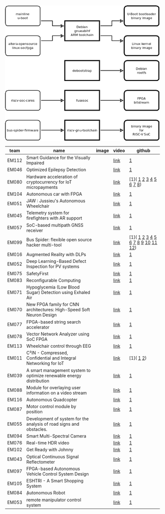 ![Alt text](de10-nano-bus-spider-dev-flow.png?raw=true "Title")

| team | name | image | video | github |
| --- | --- | --- | --- | --- |
| EM112 | Smart Guidance for the Visually Impaired |  | [link](https://youtu.be/xzjE42pkOlg) | [1]() |
| EM046 | Optimized Epilepsy Detection |  | [link](https://youtu.be/hKjjswbzkeg) | [1]() |
| EM080 | Hardware acceleration of cryptocurrency for IoT micropayments |  | [link](https://youtu.be/JJRlwTJHBCg) | [1]( [1](https://github.com/iotaledger) [2](https://github.com/habpygo/mam.client.go) [3](https://github.com/LampaLab/iota_fpga) [4](https://github.com/iotaledger/ccurl) [5](https://github.com/iotaledger/giota) [6](https://github.com/LampaLab/iota_fpga/releases/tag/v0.2) [7](https://github.com/LampaLab/iota_fpga/releases/tag/v0.1) [8](https://github.com/mit-dci/tangled-curl/blob/master/vuln-iota.md)) |
| EM104 | Autonomous car with FPGA |  | [link](https://youtu.be/WYyDdFlxsEc) | [1]() |
| EM051 | JAW : Jussieu's Autonomous Wheelchair |  | [link](None) | [1]() |
| EM045 | Telemetry system for firefighters with AR support |  | [link](https://youtu.be/sDeycnJib30) | [1]( [1](https://github.com/sparkfun/SparkFun_MAX3010x_Sensor_Library)) |
| EM057 | SoC-based multipath GNSS receiver |  | [link](https://youtu.be/0l_kAB0exQ8) | [1]() |
| EM099 | Bus Spider: flexible open source hacker multi-tool |  | [link](https://youtu.be/xk4pjrGDSXQ) | [1]( [1](https://github.com/miet-riscv-workgroup/de10-nano-bus-spider-bld-quartus) [2](https://github.com/open-design/riscv-soc-cores/tree/master/cores/gpio) [3](https://github.com/frantony/bus-spider-firmware) [4](https://github.com/cliffordwolf/picorv32) [5](https://github.com/open-design/riscv-soc-cores/tree/master/cores/wb_ram) [6](https://github.com/miet-riscv-workgroup/de10-nano-bus-spider) [7](https://github.com/open-design/riscv-soc-cores) [8](https://github.com/miet-riscv-workgroup/rv32-simple-soc) [9](https://github.com/miet-riscv-workgroup/de10-nano-bus-spider/blob/master/doc/de10-nano-bus-spider-dev-flow.md) [10](https://github.com/olofk/uart16550) [11](https://github.com/olofk/fusesoc) [12](https://github.com/olofk/or1k_bootloaders)) |
| EM016 | Augmented Reality with DLPs |  | [link](https://youtu.be/4d6LFX8uEeM) | [1]( [1](https://github.com/bqUAB/em016)) |
| EM052 | Deep Learning-Based Defect Inspection for PV systems |  | [link](None) | [1]() |
| EM075 | SafetyFirst |  | [link](None) | [1]() |
| EM083 | Reconfigurable Computing |  | [link](https://youtu.be/Xx68ZzuEs3U) | [1]() |
| EM071 | Hypoglycemia (Low Blood Sugar) Detection using Exhaled Air |  | [link](None) | [1]() |
| EM070 | New FPGA family for CNN architectures: High-Speed Soft Neuron Design |  | [link](https://youtu.be/HXHPNGpTcjc) | [1]() |
| EM077 | FPGA-based string search accelerator |  | [link](https://youtu.be/whjF8LiX4ns) | [1]() |
| EM078 | Vector Network Analyzer using SoC FPGA |  | [link](https://www.youtube.com/watch?v=BvW69keXv7Y) | [1]( [1](https://github.com/tvShushtov/em078_vector_analyzer)) |
| EM113 | Wheelchair control through EEG |  | [link](None) | [1]() |
| EM011 | C²IN - Compressed, Confidential and Integral Networking for IoT |  | [link](None) | [1]( [1](https://github.com/tymonx/logic) [2](https://github.com/tymonx/virtio)) |
| EM039 | A smart management system to optimize renewable energy distribution |  | [link](https://youtu.be/QJS5YOm-H7o) | [1]() |
| EM088 | Module for overlaying user information on a video stream |  | [link](None) | [1]() |
| EM116 | Autonomous Quadcopter |  | [link](None) | [1]() |
| EM087 | Motor control module by position |  | [link](None) | [1]() |
| EM055 | Development of system for the analysis of road signs and obstacles. |  | [link](https://youtu.be/mbIrRnck-Jo) | [1]() |
| EM094 | Smart Multi-Spectral Camera |  | [link](https://www.youtube.com/channel/UCtlbKaSXPp1f1BJONbDOZVw?view_as=subscriber) | [1]() |
| EM076 | Real-time HDR video |  | [link](https://youtu.be/eDJqN0iBZNc) | [1]( [1](https://github.com/sh-vlad/FPGA_rtime_HDR_video)) |
| EM102 | Get Ready with Johnny |  | [link](https://youtu.be/KNkspKmuXjQ) | [1]() |
| EM043 | Optical Continuous Signal Reflectometer |  | [link](https://youtu.be/AW0CwieZ1Y4) | [1]() |
| EM097 | FPGA-based Autonomous Vehicle Control System Design |  | [link](https://youtu.be/X7ZbEZY9Vog) | [1]() |
| EM105 | ESHTRI - A Smart Shopping System |  | [link](https://youtu.be/Vf-giC6XfBk) | [1]() |
| EM084 | ِِAutonomous  Robot |  | [link](https://youtu.be/a_ve2Q63vjI) | [1]() |
| EM053 | remote manipulator control system |  | [link](https://youtu.be/5bSbPyHdiVg) | [1]() |
